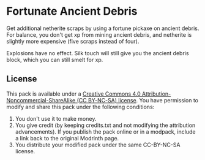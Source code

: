 # Fortunate Ancient Debris

Get additional netherite scraps by using a fortune pickaxe on ancient debris. For balance, you don't get xp from mining ancient debris, and netherite is slightly more expensive (five scraps instead of four).

Explosions have no effect. Silk touch will still give you the ancient debris block, which you can still smelt for xp.



## License

This pack is available under a [Creative Commons 4.0 Attribution-Noncommercial-ShareAlike (CC BY-NC-SA) license](https://creativecommons.org/licenses/by-nc-sa/4.0/). You have permission to modify and share this pack under the following conditions:

1. You don't use it to make money.
2. You give credit (by keeping credits.txt and not modifying the attribution advancements). If you publish the pack online or in a modpack, include a link back to the original Modrinth page.
3. You distribute your modified pack under the same CC-BY-NC-SA license.


